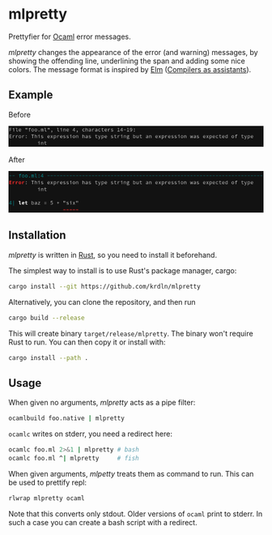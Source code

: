 # mlpretty

Prettyfier for [Ocaml](https://ocaml.org/) error messages.

*mlpretty* changes the appearance of the error (and warning) messages,
by showing the offending line, underlining the span and adding some nice colors.
The message format is inspired by [Elm](http://elm-lang.org/)
([Compilers as assistants](http://elm-lang.org/blog/compilers-as-assistants)).

## Example

Before

![error message before](before.png?raw=true)

After

![error message after](after.png?raw=true)

## Installation

*mlpretty* is written in [Rust](https://www.rust-lang.org/),
so you need to install it beforehand.

The simplest way to install is to use Rust's package manager, cargo:

```sh
cargo install --git https://github.com/krdln/mlpretty
```

Alternatively, you can clone the repository, and then run

```sh
cargo build --release
```

This will create binary `target/release/mlpretty`.
The binary won't require Rust to run. You can then copy
it or install with:

```sh
cargo install --path .
```

## Usage

When given no arguments, *mlpretty* acts as a pipe filter:

```sh
ocamlbuild foo.native | mlpretty
```

`ocamlc` writes on stderr, you need a redirect here:

```sh
ocamlc foo.ml 2>&1 | mlpretty # bash
ocamlc foo.ml ^| mlpretty     # fish
```

When given arguments, *mlpetty* treats them as command to run.
This can be used to prettify repl:

```sh
rlwrap mlpretty ocaml
```

Note that this converts only stdout.
Older versions of `ocaml` print to stderr. In such
a case you can create a bash script with a redirect.
